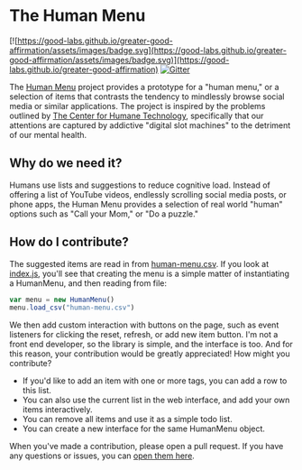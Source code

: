 # The Human Menu

[![https://good-labs.github.io/greater-good-affirmation/assets/images/badge.svg](https://good-labs.github.io/greater-good-affirmation/assets/images/badge.svg)](https://good-labs.github.io/greater-good-affirmation)
[![Gitter](https://badges.gitter.im/good-labs/community.svg)](https://gitter.im/good-labs/community?utm_source=badge&utm_medium=badge&utm_campaign=pr-badge)

The [Human Menu](https://good-labs.github.io/human-menu/) project 
provides a prototype for a "human menu," or a selection of items
that contrasts the tendency to mindlessly browse social media or similar
applications. The project is inspired by the problems outlined 
by [The Center for Humane Technology](https://humanetech.com/problem/),
specifically that our attentions are captured by addictive "digital slot 
machines" to the detriment of our mental health.

## Why do we need it?

Humans use lists and suggestions to reduce cognitive load. Instead of
offering a list of YouTube videos, endlessly scrolling social media posts,
or phone apps, the Human Menu provides a selection of real world "human" options
such as "Call your Mom," or "Do a puzzle."

## How do I contribute?

The suggested items are read in from [human-menu.csv](human-menu.csv). 
If you look at [index.js](assets/js/index.js), you'll see that creating
the menu is a simple matter of instantiating a HumanMenu, and then reading 
from file:

```javascript
var menu = new HumanMenu()
menu.load_csv("human-menu.csv")
```

We then add custom interaction with buttons on the page, such as event listeners
for clicking the reset, refresh, or add new item button. I'm not a front
end developer, so the library is simple, and the interface is too. And
for this reason, your contribution would be greatly appreciated! How might you
contribute?

 - If you'd like to add an item with one or more tags, you can add a row to this list.
 - You can also use the current list in the web interface, and add your own items interactively. 
 - You can remove all items and use it as a simple todo list.
 - You can create a new interface for the same HumanMenu object.

When you've made a contribution, please open a pull request. If you have
any questions or issues, you can [open them here](https://www.github.com/good-labs/human-menu/issues).
